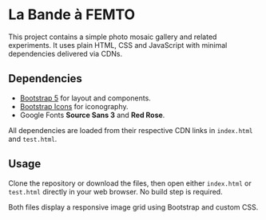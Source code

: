 # La Bande à FEMTO

This project contains a simple photo mosaic gallery and related experiments. It uses plain HTML, CSS and JavaScript with minimal dependencies delivered via CDNs.

## Dependencies

- [Bootstrap 5](https://getbootstrap.com/) for layout and components.
- [Bootstrap Icons](https://icons.getbootstrap.com/) for iconography.
- Google Fonts **Source Sans 3** and **Red Rose**.

All dependencies are loaded from their respective CDN links in `index.html` and `test.html`.

## Usage

Clone the repository or download the files, then open either `index.html` or `test.html` directly in your web browser. No build step is required.

Both files display a responsive image grid using Bootstrap and custom CSS.

